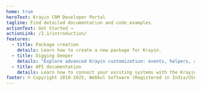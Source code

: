 ```yaml
---
home: true
heroText: Krayin CRM Developer Portal
tagline: Find detailed documentation and code examples.
actionText: Get Started →
actionLink: /2.1/introduction/
features:
  - title: Package creation
    details: Learn how to create a new package for Krayin.
  - title: Digging Deeper
    details: "Explore advanced Krayin customization: events, helpers, and overriding core models."
  - title: API documentation
    details: Learn how to connect your existing systems with the Krayin API.
footer: © Copyright 2010-2025, Webkul Software (Registered in India/USA). All rights reserved.
---
```


<!-- @format -->
